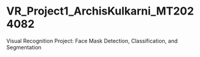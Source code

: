 # VR_Project1_ArchisKulkarni_MT2024082
Visual Recognition Project: Face Mask Detection, Classification, and Segmentation
